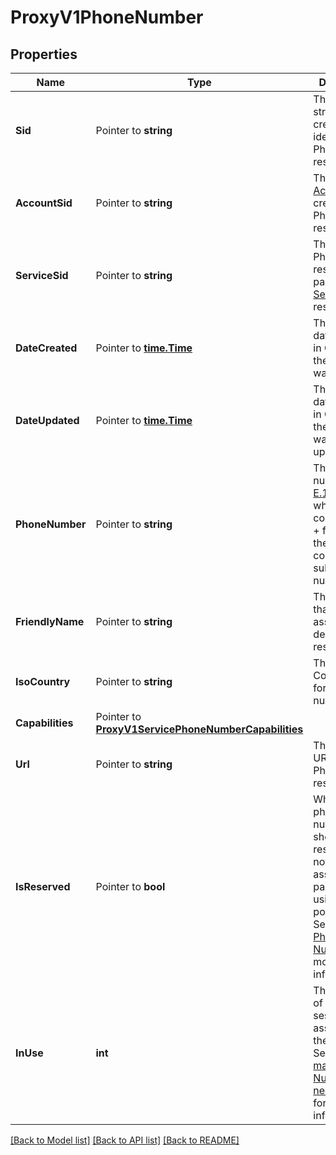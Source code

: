 # ProxyV1PhoneNumber

## Properties

Name | Type | Description | Notes
------------ | ------------- | ------------- | -------------
**Sid** | Pointer to **string** | The unique string that we created to identify the PhoneNumber resource. |
**AccountSid** | Pointer to **string** | The SID of the [Account](https://www.twilio.com/docs/iam/api/account) that created the PhoneNumber resource. |
**ServiceSid** | Pointer to **string** | The SID of the PhoneNumber resource's parent [Service](https://www.twilio.com/docs/proxy/api/service) resource. |
**DateCreated** | Pointer to [**time.Time**](time.Time.md) | The [ISO 8601](https://en.wikipedia.org/wiki/ISO_8601) date and time in GMT when the resource was created. |
**DateUpdated** | Pointer to [**time.Time**](time.Time.md) | The [ISO 8601](https://en.wikipedia.org/wiki/ISO_8601) date and time in GMT when the resource was last updated. |
**PhoneNumber** | Pointer to **string** | The phone number in [E.164](https://www.twilio.com/docs/glossary/what-e164) format, which consists of a + followed by the country code and subscriber number. |
**FriendlyName** | Pointer to **string** | The string that you assigned to describe the resource. |
**IsoCountry** | Pointer to **string** | The ISO Country Code for the phone number. |
**Capabilities** | Pointer to [**ProxyV1ServicePhoneNumberCapabilities**](ProxyV1ServicePhoneNumberCapabilities.md) |  |
**Url** | Pointer to **string** | The absolute URL of the PhoneNumber resource. |
**IsReserved** | Pointer to **bool** | Whether the phone number should be reserved and not be assigned to a participant using proxy pool logic. See [Reserved Phone Numbers](https://www.twilio.com/docs/proxy/reserved-phone-numbers) for more information. |
**InUse** | **int** | The number of open session assigned to the number. See the [How many Phone Numbers do I need?](https://www.twilio.com/docs/proxy/phone-numbers-needed) guide for more information. |[optional] [default to 0]

[[Back to Model list]](../README.md#documentation-for-models) [[Back to API list]](../README.md#documentation-for-api-endpoints) [[Back to README]](../README.md)


